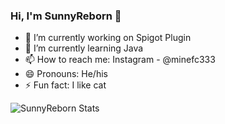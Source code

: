 ### Hi, I'm SunnyReborn 👋

- 🔭 I’m currently working on Spigot Plugin
- 🌱 I’m currently learning Java
- 📫 How to reach me: Instagram - @minefc333
- 😄 Pronouns: He/his
- ⚡ Fun fact: I like cat

![SunnyReborn Stats](https://github-readme-stats.vercel.app/api?username=anuraghazra&show_icons=true&theme=radical)
